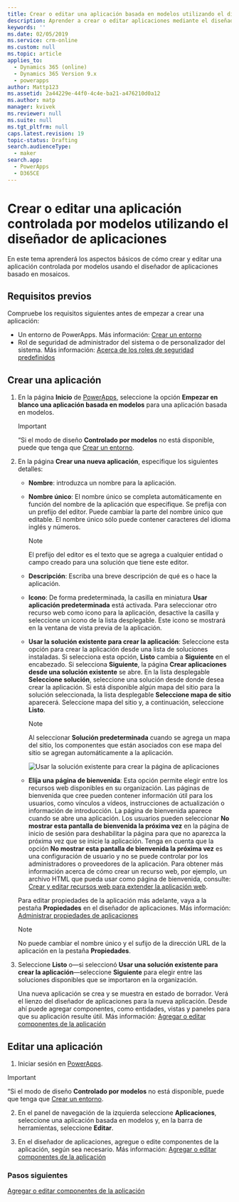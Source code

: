 ```yaml
---
title: Crear o editar una aplicación basada en modelos utilizando el diseñador de aplicaciones en PowerApps | MicrosoftDocs
description: Aprender a crear o editar aplicaciones mediante el diseñador de aplicaciones
keywords: ''
ms.date: 02/05/2019
ms.service: crm-online
ms.custom: null
ms.topic: article
applies_to:
  - Dynamics 365 (online)
  - Dynamics 365 Version 9.x
  - powerapps
author: Mattp123
ms.assetid: 2a44229e-44f0-4c4e-ba21-a476210d0a12
ms.author: matp
manager: kvivek
ms.reviewer: null
ms.suite: null
ms.tgt_pltfrm: null
caps.latest.revision: 19
topic-status: Drafting
search.audienceType:
  - maker
search.app:
  - PowerApps
  - D365CE
---
```


# <a name="create-a-model-driven-app-by-using-the-app-designer"></a>Crear o editar una aplicación controlada por modelos utilizando el diseñador de aplicaciones

En este tema aprenderá los aspectos básicos de cómo crear y editar una aplicación controlada por modelos usando el diseñador de aplicaciones basado en mosaicos.

## <a name="prerequisites"></a>Requisitos previos
Compruebe los requisitos siguientes antes de empezar a crear una aplicación:
- Un entorno de PowerApps. Más información: [Crear un entorno](https://docs.microsoft.com/powerapps/administrator/create-environment)
- Rol de seguridad de administrador del sistema o de personalizador del sistema. Más información: [Acerca de los roles de seguridad predefinidos](https://docs.microsoft.com/powerapps/maker/model-driven-apps/share-model-driven-app#about-predefined-security-roles)
 
<a name="createApp"></a>   
## <a name="create-an-app"></a>Crear una aplicación  

1.  En la página **Inicio** de [PowerApps](https://web.powerapps.com/?utm_source=padocs&utm_medium=linkinadoc&utm_campaign=referralsfromdoc), seleccione la opción **Empezar en blanco una aplicación basada en modelos** para una aplicación basada en modelos.  

    > [!IMPORTANT]
    > “Si el modo de diseño **Controlado por modelos** no está disponible, puede que tenga que [Crear un entorno](https://docs.microsoft.com/powerapps/administrator/create-environment). 

2. En la página **Crear una nueva aplicación**, especifique los siguientes detalles: 

    - **Nombre**: introduzca un nombre para la aplicación.  
  
    - **Nombre único**: El nombre único se completa automáticamente en función del nombre de la aplicación que especifique. Se prefija con un prefijo del editor. Puede cambiar la parte del nombre único que editable. El nombre único sólo puede contener caracteres del idioma inglés y números.  
  
        > [!NOTE]
        >  El prefijo del editor es el texto que se agrega a cualquier entidad o campo creado para una solución que tiene este editor.   
  
    - **Descripción**: Escriba una breve descripción de qué es o hace la aplicación.  
  
    - **Icono**: De forma predeterminada, la casilla en miniatura **Usar aplicación predeterminada** está activada. Para seleccionar otro recurso web como icono para la aplicación, desactive la casilla y seleccione un icono de la lista desplegable. Este icono se mostrará en la ventana de vista previa de la aplicación.  
  
    - **Usar la solución existente para crear la aplicación**: Seleccione esta opción para crear la aplicación desde una lista de soluciones instaladas. Si selecciona esta opción, **Listo** cambia a **Siguiente** en el encabezado. Si selecciona **Siguiente**, la página **Crear aplicaciones desde una solución existente** se abre. En la lista desplegable **Seleccione solución**, seleccione una solución desde donde desea crear la aplicación. Si está disponible algún mapa del sitio para la solución seleccionada, la lista desplegable **Seleccione mapa de sitio** aparecerá. Seleccione mapa del sitio y, a continuación, seleccione **Listo**.

      > [!NOTE]
      > Al seleccionar **Solución predeterminada** cuando se agrega un mapa del sitio, los componentes que están asociados con ese mapa del sitio se agregan automáticamente a la aplicación.  

      ![Usar la solución existente para crear la página de aplicaciones](media/use-existing-solution-to-create-the-app.png "Usar una solución existente para crear la aplicación") 

    - **Elija una página de bienvenida**: Esta opción permite elegir entre los recursos web disponibles en su organización. Las páginas de bienvenida que cree pueden contener información útil para los usuarios, como vínculos a vídeos, instrucciones de actualización o información de introducción. La página de bienvenida aparece cuando se abre una aplicación. Los usuarios pueden seleccionar **No mostrar esta pantalla de bienvenida la próxima vez** en la página de inicio de sesión para deshabilitar la página para que no aparezca la próxima vez que se inicie la aplicación. Tenga en cuenta que la opción **No mostrar esta pantalla de bienvenida la próxima vez** es una configuración de usuario y no se puede controlar por los administradores o proveedores de la aplicación. Para obtener más información acerca de cómo crear un recurso web, por ejemplo, un archivo HTML que pueda usar como página de bienvenida, consulte: [Crear y editar recursos web para extender la aplicación web](create-edit-web-resources.md).  
      
    Para editar propiedades de la aplicación más adelante, vaya a la pestaña **Propiedades** en el diseñador de aplicaciones. Más información: [Administrar propiedades de aplicaciones](manage-app-properties.md)  
  
     > [!NOTE]
     >  No puede cambiar el nombre único y el sufijo de la dirección URL de la aplicación en la pestaña **Propiedades**.  
  
3. Seleccione **Listo** o&mdash;si seleccionó **Usar una solución existente para crear la aplicación**&mdash;seleccione **Siguiente** para elegir entre las soluciones disponibles que se importaron en la organización.  
  
    Una nueva aplicación se crea y se muestra en estado de borrador. Verá el lienzo del diseñador de aplicaciones para la nueva aplicación. Desde ahí puede agregar componentes, como entidades, vistas y paneles para que su aplicación resulte útil. Más información: [Agregar o editar componentes de la aplicación](add-edit-app-components.md)  
   
<a name="editApp"></a>   
## <a name="edit-an-app"></a>Editar una aplicación  
  
1.  Iniciar sesión en [PowerApps](https://web.powerapps.com/?utm_source=padocs&utm_medium=linkinadoc&utm_campaign=referralsfromdoc).  

> [!IMPORTANT]
> “Si el modo de diseño **Controlado por modelos** no está disponible, puede que tenga que [Crear un entorno](https://docs.microsoft.com/powerapps/administrator/create-environment). 

2. En el panel de navegación de la izquierda seleccione **Aplicaciones**, seleccione una aplicación basada en modelos y, en la barra de herramientas, seleccione **Editar**.   

3. En el diseñador de aplicaciones, agregue o edite componentes de la aplicación, según sea necesario. Más información: [Agregar o editar componentes de la aplicación](add-edit-app-components.md)  
 
  
### <a name="next-steps"></a>Pasos siguientes  
 [Agregar o editar componentes de la aplicación](add-edit-app-components.md)   


